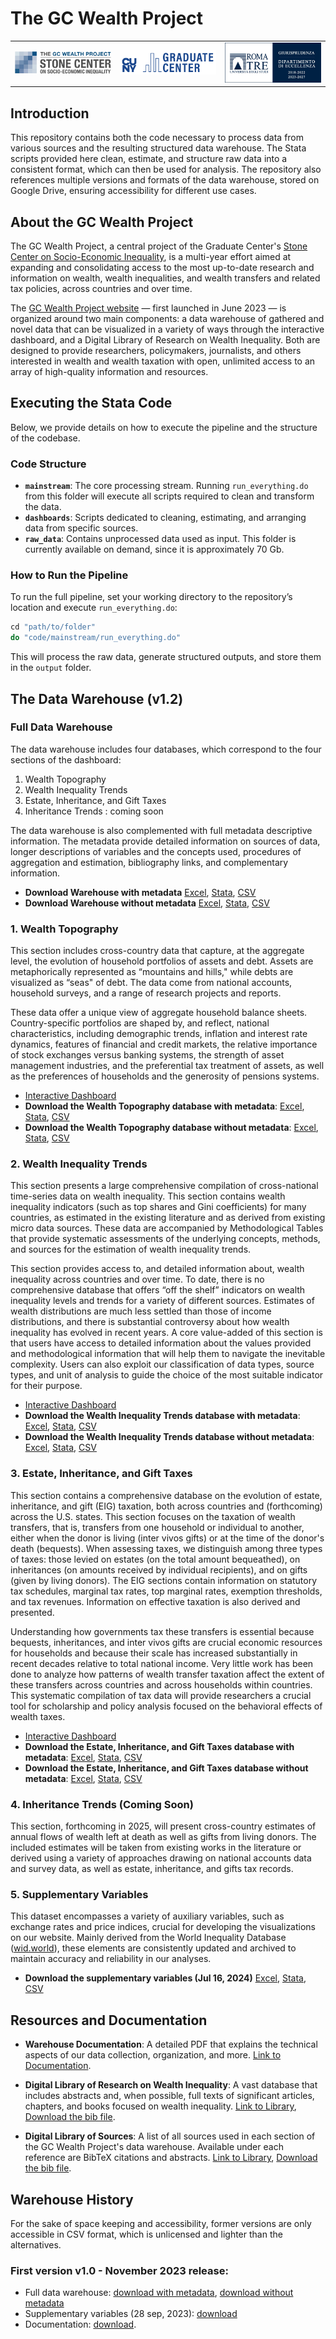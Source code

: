 # The GC Wealth Project

<table align="center" width="80%">
  <tr>
    <td align="center" width="33.33%">
      <img src="logos/stone_logo.png" alt="Stone Logo" style="width:100%;" />
    </td>
    <td align="center" width="33.33%">
      <img src="logos/gc_logo.png" alt="GC Logo" style="width:100%;" />
    </td>
    <td align="center" width="33.33%">
      <img src="logos/roma_tre_logo.png" alt="Roma Tre Logo" style="width:100%;" />
    </td>
  </tr>
</table>

## Introduction

This repository contains both the code necessary to process data from various sources and the resulting structured data warehouse. The Stata scripts provided here clean, estimate, and structure raw data into a consistent format, which can then be used for analysis. The repository also references multiple versions and formats of the data warehouse, stored on Google Drive, ensuring accessibility for different use cases.

## About the GC Wealth Project

The GC Wealth Project, a central project of the Graduate Center's [Stone Center on Socio-Economic Inequality](https://stonecenter.gc.cuny.edu), is a multi-year effort aimed at expanding and consolidating access to the most up-to-date research and information on wealth, wealth inequalities, and wealth transfers and related tax policies, across countries and over time.

The [GC Wealth Project website](https://wealthproject.gc.cuny.edu/index.html) — first launched in June 2023 — is organized around two main components: a data warehouse of gathered and novel data that can be visualized in a variety of ways through the interactive dashboard, and a Digital Library of Research on Wealth Inequality. Both are designed to provide researchers, policymakers, journalists, and others interested in wealth and wealth taxation with open, unlimited access to an array of high-quality information and resources.

## Executing the Stata Code

Below, we provide details on how to execute the pipeline and the structure of the codebase.

### Code Structure

- **`mainstream`**: The core processing stream. Running `run_everything.do` from this folder will execute all scripts required to clean and transform the data.
- **`dashboards`**: Scripts dedicated to cleaning, estimating, and arranging data from specific sources.
- **`raw_data`**: Contains unprocessed data used as input. This folder is currently available on demand, since it is approximately 70 Gb. 

### How to Run the Pipeline

To run the full pipeline, set your working directory to the repository’s location and execute `run_everything.do`:

```stata
cd "path/to/folder"
do "code/mainstream/run_everything.do"
```

This will process the raw data, generate structured outputs, and store them in the `output` folder.

## The Data Warehouse (v1.2)

### Full Data Warehouse

The data warehouse includes four databases, which correspond to the four sections of the dashboard:
1. Wealth Topography
2. Wealth Inequality Trends
3. Estate, Inheritance, and Gift Taxes
4. Inheritance Trends : coming soon

The data warehouse is also complemented with full metadata descriptive information. The metadata
provide detailed information on sources of data, longer descriptions of variables and the concepts used,
procedures of aggregation and estimation, bibliography links, and complementary information.

- **Download Warehouse with metadata** [Excel](https://docs.google.com/spreadsheets/d/1wmg0CJlN5nLc_M59tCzc6QrV-_gLAqSD/edit?usp=drive_link&ouid=114609468696885316335&rtpof=true&sd=true), [Stata](https://drive.google.com/file/d/1BJ3I4Oxok7mTqcVrUkL6Gek9vbf22nla/view?usp=drive_link), [CSV](https://drive.google.com/file/d/1YG9N0HF1m7qI4za1qyS-ckTfQZvQ1Ipw/view?usp=drive_link)
- **Download Warehouse without metadata** [Excel](https://docs.google.com/spreadsheets/d/10iLK7QXcMNSEn4sMNGWR4GBAKm6OPJhM/edit?usp=drive_link&ouid=114609468696885316335&rtpof=true&sd=true), [Stata](https://drive.google.com/file/d/1a1XIBExIPsQME-_p1xJTSZC3qQf9OYlL/view?usp=drive_link), [CSV](https://drive.google.com/file/d/19XLHMezkzPng1kdCsDTj1VR1PVjkQTVX/view?usp=drive_link)

### 1. Wealth Topography

This section includes cross-country data that capture, at the aggregate level, the evolution of household portfolios of assets and debt. Assets are metaphorically represented as “mountains and hills," while debts are visualized as “seas" of debt. The data come from national accounts, household surveys, and a range of research projects and reports.

These data offer a unique view of aggregate household balance sheets. Country-specific portfolios are shaped by, and reflect, national characteristics, including demographic trends, inflation and interest rate dynamics, features of financial and credit markets, the relative importance of stock exchanges versus banking systems, the strength of asset management industries, and the preferential tax treatment of assets, as well as the preferences of households and the generosity of pensions systems.

- [Interactive Dashboard](https://wealthproject.gc.cuny.edu/wealth-topography/)
- **Download the Wealth Topography database with metadata**: [Excel](https://docs.google.com/spreadsheets/d/1XJYk7Exv4D4ilvpe8i50CWMSwld1TQdB/edit?usp=drive_link&ouid=114609468696885316335&rtpof=true&sd=true), [Stata](https://drive.google.com/file/d/1GmK57QtZP_eFMNlvAY9RZRLdH_KiBd5y/view?usp=drive_link), [CSV](https://drive.google.com/file/d/19vzSCntJB4e8hDFBgd0ZG_9C1J1OzrSH/view?usp=drive_link)
- **Download the Wealth Topography database without metadata**: [Excel](https://docs.google.com/spreadsheets/d/1d7UxhS7Gqeiy0YVy45_syhMQCXtnmaKY/edit?usp=drive_link&ouid=114609468696885316335&rtpof=true&sd=true), [Stata](https://drive.google.com/file/d/1RabkpYob50qoOGVcJThVc-2OkqSjKaV0/view?usp=drive_link), [CSV](https://drive.google.com/file/d/16I6CgJHeNZMMhwbKgR4_S8KlITpbmPJe/view?usp=drive_link)
 
### 2. Wealth Inequality Trends

This section presents a large comprehensive compilation of cross-national time-series data on wealth inequality. This section contains wealth inequality indicators (such as top shares and Gini coefficients) for many countries, as estimated in the existing literature and as derived from existing micro data sources. These data are accompanied by Methodological Tables that provide systematic assessments of the underlying concepts, methods, and sources for the estimation of wealth inequality trends.

This section provides access to, and detailed information about, wealth inequality across countries and over time. To date, there is no comprehensive database that offers “off the shelf” indicators on wealth inequality levels and trends for a variety of different sources. Estimates of wealth distributions are much less settled than those of income distributions, and there is substantial controversy about how wealth inequality has evolved in recent years. A core value-added of this section is that users have access to detailed information about the values provided and methodological information that will help them to navigate the inevitable complexity. Users can also exploit our classification of data types, source types, and unit of analysis to guide the choice of the most suitable indicator for their purpose.

- [Interactive Dashboard](https://wealthproject.gc.cuny.edu/wealth-inequality-trends/)
- **Download the Wealth Inequality Trends database with metadata**: [Excel](https://docs.google.com/spreadsheets/d/1LZegla1y20Pm11zWB9OOxWbJCZaH11bi/edit?usp=drive_link&ouid=114609468696885316335&rtpof=true&sd=true), [Stata](https://drive.google.com/file/d/1YlY9r6m6GdHVcDvnguv61nGnWIq3yuys/view?usp=drive_link), [CSV](https://drive.google.com/file/d/1myY2OKWAXhr_ipRY1rTfGBr3-3dmTD_I/view?usp=drive_link)
- **Download the Wealth Inequality Trends database without metadata**: [Excel](https://docs.google.com/spreadsheets/d/1KpY4MpPvzAQCbkB3RvV8xFIXMd8WGuY-/edit?usp=drive_link&ouid=114609468696885316335&rtpof=true&sd=true), [Stata](https://drive.google.com/file/d/19qQSzdB3jGcOut8QzHgUU5ZIfGZS3X68/view?usp=drive_link), [CSV](https://drive.google.com/file/d/1lWkNey5DA-k_gU9F1G4XnnTibddRgp-V/view?usp=drive_link)

### 3. Estate, Inheritance, and Gift Taxes

This section contains a comprehensive database on the evolution of estate, inheritance, and gift (EIG) taxation, both across countries and (forthcoming) across the U.S. states. This section focuses on the taxation of wealth transfers, that is, transfers from one household or individual to another, either when the donor is living (inter vivos gifts) or at the time of the donor's death (bequests). When assessing taxes, we distinguish among three types of taxes: those levied on estates (on the total amount bequeathed), on inheritances (on amounts received by individual recipients), and on gifts (given by living donors). The EIG sections contain information on statutory tax schedules, marginal tax rates, top marginal rates, exemption thresholds, and tax revenues. Information on effective taxation is also derived and presented.

Understanding how governments tax these transfers is essential because bequests, inheritances, and inter vivos gifts are crucial economic resources for households and because their scale has increased substantially in recent decades relative to total national income. Very little work has been done to analyze how patterns of wealth transfer taxation affect the extent of these transfers across countries and across households within countries. This systematic compilation of tax data will provide researchers a crucial tool for scholarship and policy analysis focused on the behavioral effects of wealth taxes.

- [Interactive Dashboard](https://wealthproject.gc.cuny.edu/EIG/)
- **Download the Estate, Inheritance, and Gift Taxes database with metadata**: [Excel](https://docs.google.com/spreadsheets/d/1oZhUB1MjjMQZYNqj4TUw9aRWGHvE_Hld/edit?usp=drive_link&ouid=114609468696885316335&rtpof=true&sd=true), [Stata](https://drive.google.com/file/d/1uJF95_Fj13O0xxcD5eBFLiw57qhSF_XG/view?usp=drive_link), [CSV](https://drive.google.com/file/d/1ro5vo6cwvm1GYkTULr5CgE30BX5GBCmt/view?usp=drive_link)
- **Download the Estate, Inheritance, and Gift Taxes database without metadata**: [Excel](https://docs.google.com/spreadsheets/d/1DBJX1Y4h1lvv-vlhzgkEYq0NlyERpBMk/edit?usp=drive_link&ouid=114609468696885316335&rtpof=true&sd=true), [Stata](https://drive.google.com/file/d/14k-k1a5xtzgyNOPVVthq_9iU3AV8t8nQ/view?usp=drive_link), [CSV](https://drive.google.com/file/d/1s-fUkZ2x5bY9wlhZj_jUZZh9W57rLaYV/view?usp=drive_link)

### 4. Inheritance Trends (Coming Soon)
This section, forthcoming in 2025, will present cross-country estimates of annual flows of wealth left at death as well as gifts from living donors. The included estimates will be taken from existing works in the literature or derived using a variety of approaches drawing on national accounts data and survey data, as well as estate, inheritance, and gifts tax records.

### 5. Supplementary Variables 
This dataset encompasses a variety of auxiliary variables, such as exchange rates and price indices, crucial for developing the visualizations on our website. Mainly derived from the World Inequality Database ([wid.world](www.wid.world)), these elements are consistently updated and archived to maintain accuracy and reliability in our analyses.
- **Download the supplementary variables (Jul 16, 2024)** [Excel](https://docs.google.com/spreadsheets/d/1kXfY4qOv7JzAuYCQin9f0GwA1C4bWYui/edit?usp=drive_link&ouid=114609468696885316335&rtpof=true&sd=true), [Stata](https://drive.google.com/file/d/1-kNzaMt3Q96YCzihIl21ogUmpGcQSXro/view?usp=drive_link), [CSV](https://drive.google.com/file/d/1TVVDszPqSZ__o4F_X8WOlWn3t2HbdcjW/view?usp=drive_link)

## Resources and Documentation

- **Warehouse Documentation**: A detailed PDF that explains the technical aspects of our data collection, organization, and more. [Link to Documentation]().
  
- **Digital Library of Research on Wealth Inequality**: A vast database that includes abstracts and, when possible, full texts of significant articles, chapters, and books focused on wealth inequality. [Link to Library](https://wealthproject.gc.cuny.edu/digital-library-of-research/), [Download the bib file]().
  
- **Digital Library of Sources**: A list of all sources used in each section of the GC Wealth Project's data warehouse. Available under each reference are BibTeX citations and abstracts. [Link to Library](https://wealthproject.gc.cuny.edu/data/data-sources-library/), [Download the bib file]().

## Warehouse History 

For the sake of space keeping and accessibility, former versions are only accessible in CSV format, which is unlicensed and lighter than the alternatives. 

### First version v1.0 - November 2023 release: 

- Full data warehouse: [download with metadata](https://drive.google.com/file/d/1FmO8qVbBshI0iQqyY321jjp1jfKnvLT_/view?usp=share_link), [download without metadata](https://drive.google.com/file/d/1dEuqsWiyFfhwSDGysY3qLw0H-iYrolhg/view?usp=share_link)
- Supplementary variables (28 sep, 2023): [download](https://drive.google.com/file/d/16LS8NicLEFLfiVh6GqNOgho7SNuSDm2H/view?usp=share_link)
- Documentation: [download](https://osf.io/preprints/socarxiv/ta67n/).

